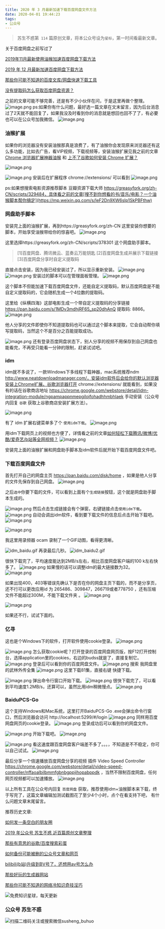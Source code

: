 ```yaml
---
title: 2020 年 3 月最新加速下载百度网盘文件方法
date: 2020-04-01 19:44:23
tags:
- 公众号
---
```

> 苏生不惑第` 114` 篇原创文章，将本公众号设为`星标`，第一时间看最新文章。


关于百度网盘之前写过了

[2019年11月最新使用油猴加速百度网盘下载方法](https://mp.weixin.qq.com/s/XTn8wPEyThacR3GLHyzBLA)

[2019 年 12 月最新加速百度网盘下载方法](https://mp.weixin.qq.com/s/kQ5wmslVdXUfzhDjZutLDw)

[那些你可能不知道的百度文库/网盘快速下载工具](https://mp.weixin.qq.com/s/H8VPSGt62-tblpgWkleQoQ)

[没有提取码怎么获取百度网盘资源？](https://mp.weixin.qq.com/s/MUIPj4OgSxAeRl5Hk-2tuw)

之前的文章可能不够完善，还是有不少小伙伴在问，于是这里再做个整理。
![image.png](https://upload-images.jianshu.io/upload_images/17817191-a674ca8fdbb1e736.png?imageMogr2/auto-orient/strip%7CimageView2/2/w/1240)
ps:如果你有什么问题，最好选一篇文章在文末留言，因为后台消息过了2天就不能回复了，如果我没及时看到你的消息就是想回也回不了了，有必要也可以在公众号加我微信。
![image.png](https://upload-images.jianshu.io/upload_images/17817191-850cb332cabd8489.png?imageMogr2/auto-orient/strip%7CimageView2/2/w/1240)
### 油猴扩展
如果你的浏览器没有安装油猴那真是浪费了，有了油猴你会发现原来浏览器还有这么多功能，比如去广告，看VIP视频，下载视频等，安装油猴扩展见我之前的文章[Chrome 浏览器扩展神器油猴](https://mp.weixin.qq.com/s/adJFh_9LH0N-vvvYaiQqXg)  和 [上不了谷歌如何安装 Chrome 扩展？](https://mp.weixin.qq.com/s/xC9K_z7zpmAIEzUK6s1x3w)

 
![image.png](https://upload-images.jianshu.io/upload_images/17817191-d105ea61e13ed4e3.png?imageMogr2/auto-orient/strip%7CimageView2/2/w/1240)

![image.png](https://upload-images.jianshu.io/upload_images/17817191-74516f5d5ed10bf1.png?imageMogr2/auto-orient/strip%7CimageView2/2/w/1240)
安装后在扩展程序 chrome://extensions/  可以看到
![image.png](https://upload-images.jianshu.io/upload_images/17817191-bb49892976f36a58.png?imageMogr2/auto-orient/strip%7CimageView2/2/w/1240)

ps:如果想搜索电影资源推荐脚本 豆瓣资源下载大师  https://greasyfork.org/zh-CN/scripts/329484，具体看之前的文章[搜不到你想看的书/音乐/电影？一个油猴脚本帮你搞定](https://mp.weixin.qq.com/s/leF2Dn9XW6sIp1SkPBFthw)
### 网盘助手脚本
安装完上面的油猴扩展，再到https://greasyfork.org/zh-CN 这里安装你想要的脚本，开始享受油猴带给你的惊喜吧。
![image.png](https://upload-images.jianshu.io/upload_images/17817191-5f832f7568a9c9bd.png?imageMogr2/auto-orient/strip%7CimageView2/2/w/1240)


这里选择https://greasyfork.org/zh-CN/scripts/378301 这个网盘助手脚本。
> [1]百度网盘、腾讯微云、蓝奏云万能钥匙
 [2]百度网盘生成并展示下载链接 
[3]百度网盘分享时自定义提取码

直接点击安装，因为我已经安装过了，所以显示重新安装。
![image.png](https://upload-images.jianshu.io/upload_images/17817191-9397b1ea806dbcdf.png?imageMogr2/auto-orient/strip%7CimageView2/2/w/1240)
![image.png](https://upload-images.jianshu.io/upload_images/17817191-00d1c716db56cb2f.png?imageMogr2/auto-orient/strip%7CimageView2/2/w/1240)
安装过的脚本可以在管理面板管理。
![image.png](https://upload-images.jianshu.io/upload_images/17817191-b543cd3199f4e3cf.png?imageMogr2/auto-orient/strip%7CimageView2/2/w/1240)

这个脚本不但能加速下载百度网盘文件，还能自定义提取码，默认百度网盘是不能自定义提取码的，它会随机生成一个4位数的提取码。

这里给《纵横四海》这部电影生成一个带自定义提取码的分享链接 https://pan.baidu.com/s/1MDv3mdhjRF65_sp20dhAnQ 提取码: 8866。
![image.png](https://upload-images.jianshu.io/upload_images/17817191-5f8cf0c226264ed9.png?imageMogr2/auto-orient/strip%7CimageView2/2/w/1240)

他人分享的文件即使你不知道提取码也可以通过这个脚本来提取，它会自动帮你填写提取码，当然这个不是百分之百能提取成功。



![image.png](https://upload-images.jianshu.io/upload_images/17817191-c007156ba5f49f23.png?imageMogr2/auto-orient/strip%7CimageView2/2/w/1240)
还有登录百度网盘状态下，别人分享的视频不用保存到自己网盘也能看完，不再受只能看一分钟的限制，赶紧试试吧。

### idm 
idm就不多说了，一款Windows下多线程下载神器，mac系统推荐ndm http://www.neatdownloadmanager.com/，安装idm软件后会给你的默认浏览器安装上Chrome扩展。谷歌浏览器打开 chrome://extensions/ 就能看到，如果没有的话在谷歌商店地址 https://chrome.google.com/webstore/detail/idm-integration-module/ngpampappnmepgilojfohadhhmbhlaek 手动安装（公众号内回复 `谷歌` 获取上谷歌商店安装扩展方法）。

![image.png](https://upload-images.jianshu.io/upload_images/17817191-a180ed8ce0469766.png?imageMogr2/auto-orient/strip%7CimageView2/2/w/1240)

有了 idm 扩展右键菜单多了个 `使用idm下载`。
![image.png](https://upload-images.jianshu.io/upload_images/17817191-60b795eeaf499a6f.png?imageMogr2/auto-orient/strip%7CimageView2/2/w/1240)

用idm下载网页上的视频也方便了，详情看之前的文章[如何轻松下载腾讯/微博/优酷/爱奇艺/b站等全网视频？](https://mp.weixin.qq.com/s/3rB23e9L55hDBaPLDu6WMg)
![image.png](https://upload-images.jianshu.io/upload_images/17817191-2f1d5d2097376772.png?imageMogr2/auto-orient/strip%7CimageView2/2/w/1240)

安装完上面的油猴扩展和网盘助手脚本及idm软件后就开始下载百度网盘文件吧。
### 下载百度网盘文件
首先打开自己的网盘主页 https://pan.baidu.com/disk/home ，如果是他人分享的文件先保存到自己网盘。
![image.png](https://upload-images.jianshu.io/upload_images/17817191-6cd0decf4d7fbf17.png?imageMogr2/auto-orient/strip%7CimageView2/2/w/1240)

之后`选中`你要下载的文件，可以看到上面有个`生成链接`按钮，这个就是网盘助手脚本生成的。

![image.png](https://upload-images.jianshu.io/upload_images/17817191-46e462c513eb6907.png?imageMogr2/auto-orient/strip%7CimageView2/2/w/1240)
然后点击生成链接会有个弹窗，右键链接点击`使用idm下载`。
![image.png](https://upload-images.jianshu.io/upload_images/17817191-da3c86f105868933.png?imageMogr2/auto-orient/strip%7CimageView2/2/w/1240)
自动会调出idm软件，看到要下载文件的信息后点击开始下载吧。
![image.png](https://upload-images.jianshu.io/upload_images/17817191-1a33970ae6d636a6.png?imageMogr2/auto-orient/strip%7CimageView2/2/w/1240)

![image.png](https://upload-images.jianshu.io/upload_images/17817191-9c3930c1c4982ccd.png?imageMogr2/auto-orient/strip%7CimageView2/2/w/1240)

我这里用录频器 ocam 录制了一个GIF动图，看得更清晰。

![idm_baidu.gif](https://upload-images.jianshu.io/upload_images/17817191-08b10f62a0f842b9.gif?imageMogr2/auto-orient/strip)
再录最后几秒。
![idm_baidu2.gif](https://upload-images.jianshu.io/upload_images/17817191-4be319223e90e0d8.gif?imageMogr2/auto-orient/strip)

很快下载完了，平均速度能达到2MB/s左右，相比百度网盘客户端的100 k左右快多了。
![image.png](https://upload-images.jianshu.io/upload_images/17817191-fef4b16fa5cb5068.png?imageMogr2/auto-orient/strip%7CimageView2/2/w/1240)
如果慢的话可以调整idm的最大链接数为32。
![image.png](https://upload-images.jianshu.io/upload_images/17817191-091cdba95dcb6a63.png?imageMogr2/auto-orient/strip%7CimageView2/2/w/1240)

如果出现400，403等错误先确认下是否在你的网盘主页下载的，而不是分享页，还不行可以更改应用id 为 265486、309847，266719或者778750 ，还有压缩文件不能超过300M，不能下载文件夹 。
![image.png](https://upload-images.jianshu.io/upload_images/17817191-6ddde24aa83ff3f0.png?imageMogr2/auto-orient/strip%7CimageView2/2/w/1240)

![image.png](https://upload-images.jianshu.io/upload_images/17817191-d47b1548bfa8d593.png?imageMogr2/auto-orient/strip%7CimageView2/2/w/1240)

如果还不行，试试下面的。

###  亿寻
这也是个Windows下的软件，打开软件使用cookie登录。
![image.png](https://upload-images.jianshu.io/upload_images/17817191-d397664601048873.png?imageMogr2/auto-orient/strip%7CimageView2/2/w/1240)

![image.png](https://upload-images.jianshu.io/upload_images/17817191-74e9618b9d9cf662.png?imageMogr2/auto-orient/strip%7CimageView2/2/w/1240)
怎么获取cookie呢？打开登录的百度网盘网页版，按F12打开控制台，选择application里的cookies，右边的budss就是了，直接复制它。
![image.png](https://upload-images.jianshu.io/upload_images/17817191-faca24254d7a4c70.png?imageMogr2/auto-orient/strip%7CimageView2/2/w/1240)
登录后可以看到你的百度网盘文件。
![image.png](https://upload-images.jianshu.io/upload_images/17817191-e7d6c74e3ad6b4e2.png?imageMogr2/auto-orient/strip%7CimageView2/2/w/1240)
搜索 我网盘里的武林外传全集
![image.png](https://upload-images.jianshu.io/upload_images/17817191-804f2b18971436ef.png?imageMogr2/auto-orient/strip%7CimageView2/2/w/1240)
这里下载81集，直接右键 快捷下载。

![image.png](https://upload-images.jianshu.io/upload_images/17817191-afa0747ec2c9eee3.png?imageMogr2/auto-orient/strip%7CimageView2/2/w/1240)
弹出命令行窗口开始下载。
![image.png](https://upload-images.jianshu.io/upload_images/17817191-76201606d034ff41.png?imageMogr2/auto-orient/strip%7CimageView2/2/w/1240)
很快下载完了，可以看到平均速度1.2MB/s，还算可以，虽然比用idm稍微慢点。
![image.png](https://upload-images.jianshu.io/upload_images/17817191-b99151158b9cdc8d.png?imageMogr2/auto-orient/strip%7CimageView2/2/w/1240)


### BaiduPCS-Go 
这个支持Windows和Mac系统，这里打开BaiduPCS-Go .exe会弹出命令行窗口，然后浏览器会访问 http://localhost:5299/#/login
![image.png](https://upload-images.jianshu.io/upload_images/17817191-fa0f2482415234b7.png?imageMogr2/auto-orient/strip%7CimageView2/2/w/1240)
同样用百度网盘网页的cookie登录。
![image.png](https://upload-images.jianshu.io/upload_images/17817191-4f7bc7e1fa15ae2c.png?imageMogr2/auto-orient/strip%7CimageView2/2/w/1240)
登录成功后可以看到你的网盘文件。

![image.png](https://upload-images.jianshu.io/upload_images/17817191-0740c97fbd0daa4d.png?imageMogr2/auto-orient/strip%7CimageView2/2/w/1240)
开始下载吧。
![image.png](https://upload-images.jianshu.io/upload_images/17817191-17dd0f60095c93c1.png?imageMogr2/auto-orient/strip%7CimageView2/2/w/1240)

![image.png](https://upload-images.jianshu.io/upload_images/17817191-937d2aa93682f3da.png?imageMogr2/auto-orient/strip%7CimageView2/2/w/1240)
 看这速度跟百度网盘客户端差不多了。。。，不知道是不不稳定，你可以自己试试。
![image.png](https://upload-images.jianshu.io/upload_images/17817191-7cb78181ee74ee00.png?imageMogr2/auto-orient/strip%7CimageView2/2/w/1240)


最后分享一个倍速播放百度网盘分享的视频 插件 Video Speed Controller  https://chrome.google.com/webstore/detail/video-speed-controller/nffaoalbilbmmfgbnbgppjihopabppdk ，当然不限制百度网盘，任何网页视频都可以加速播放。
![image.png](https://upload-images.jianshu.io/upload_images/17817191-f93b7da61f873ea5.png?imageMogr2/auto-orient/strip%7CimageView2/2/w/1240)


以上所有工具在公众号内回复 `百度网盘` 获取，推荐使用idm+油猴脚本来下载，终于写完了，这篇文章编辑加测试截图花了至少4个小时，点个在看支持下吧， 有什么问题文章末尾留言。

推荐历史文章:

[如何发一条空白的朋友圈](https://mp.weixin.qq.com/s/Xz1m-mqtCcBF_4hmGCpkUQ)

[2019 年公众号 苏生不惑 近百篇原创文章整理](https://mp.weixin.qq.com/s/Lm4l_aPCSXymUGcqO_Yf3g)

[那些有意思的谷歌/百度搜索彩蛋](https://mp.weixin.qq.com/s/dXZhN3GbqQslg7-YHcRL3A)

[如何备份可能被删的公众号文章和网页 ](https://mp.weixin.qq.com/s/bIE23HBq_sqvLkV18_BlbQ)

[bilibili(b站)升级到BV号了，还想用av号怎么办](https://mp.weixin.qq.com/s/I3LR8ikHoX80WjaMCoMVlw)

[那些好玩的生成器网站](https://mp.weixin.qq.com/s/mPpRYbjfgpVqKcpFwnPYtA)

[那些你可能不知道的网络冷知识奇技淫巧](https://mp.weixin.qq.com/s/-p-RZLh8ovNiCYv6YQkbrw)

 
![免费知识星球，每天更新](https://upload-images.jianshu.io/upload_images/17817191-9d41aa25edcd25c4.png?imageMogr2/auto-orient/strip%7CimageView2/2/w/1240)


### 公众号 苏生不惑
 ![扫描二维码关注或搜索微信susheng_buhuo](https://upload-images.jianshu.io/upload_images/17817191-6e0079f95d4c0338.jpg?imageMogr2/auto-orient/strip%7CimageView2/2/w/1240)
